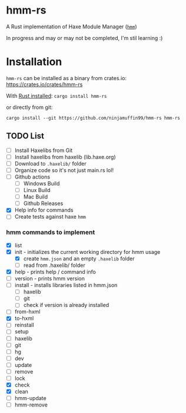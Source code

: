 # hmm-rs

A Rust implementation of Haxe Module Manager ([`hmm`](https://github.com/andywhite37/hmm))

In progress and may or may not be completed, I'm stil learning :)

# Installation

`hmm-rs` can be installed as a binary from crates.io: https://crates.io/crates/hmm-rs

With [Rust installed](https://www.rust-lang.org/tools/install):
`cargo install hmm-rs`

or directly from git:

`cargo install --git https://github.com/ninjamuffin99/hmm-rs hmm-rs`

## TODO List

- [ ] Install Haxelibs from Git
- [ ] Install haxelibs from haxelib (lib.haxe.org)
- [ ] Download to `.haxelib/` folder
- [ ] Organize code so it's not just main.rs lol!
- [ ] Github actions
  - [ ] Windows Build
  - [ ] Linux Build
  - [ ] Mac Build
  - [ ] Github Releases
- [x] Help info for commands
- [ ] Create tests against haxe `hmm`

### hmm commands to implement

- [x] list
- [x] init - initializes the current working directory for hmm usage
  - [x] create `hmm.json` and an empty `.haxelib` folder
  - [ ] read from .haxelib/ folder
- [x] help - prints help / command info
- [ ] version - prints hmm version
- [ ] install - installs libraries listed in hmm.json
  - [ ] haxelib
  - [ ] git
  - [ ] check if version is already installed
- [ ] from-hxml
- [x] to-hxml
- [ ] reinstall
- [ ] setup
- [ ] haxelib
- [ ] git
- [ ] hg
- [ ] dev
- [ ] update
- [ ] remove
- [ ] lock
- [x] check
- [x] clean
- [ ] hmm-update
- [ ] hmm-remove
